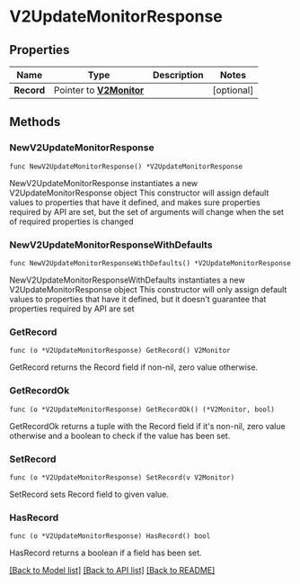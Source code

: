 # V2UpdateMonitorResponse

## Properties

Name | Type | Description | Notes
------------ | ------------- | ------------- | -------------
**Record** | Pointer to [**V2Monitor**](v2Monitor.md) |  | [optional] 

## Methods

### NewV2UpdateMonitorResponse

`func NewV2UpdateMonitorResponse() *V2UpdateMonitorResponse`

NewV2UpdateMonitorResponse instantiates a new V2UpdateMonitorResponse object
This constructor will assign default values to properties that have it defined,
and makes sure properties required by API are set, but the set of arguments
will change when the set of required properties is changed

### NewV2UpdateMonitorResponseWithDefaults

`func NewV2UpdateMonitorResponseWithDefaults() *V2UpdateMonitorResponse`

NewV2UpdateMonitorResponseWithDefaults instantiates a new V2UpdateMonitorResponse object
This constructor will only assign default values to properties that have it defined,
but it doesn't guarantee that properties required by API are set

### GetRecord

`func (o *V2UpdateMonitorResponse) GetRecord() V2Monitor`

GetRecord returns the Record field if non-nil, zero value otherwise.

### GetRecordOk

`func (o *V2UpdateMonitorResponse) GetRecordOk() (*V2Monitor, bool)`

GetRecordOk returns a tuple with the Record field if it's non-nil, zero value otherwise
and a boolean to check if the value has been set.

### SetRecord

`func (o *V2UpdateMonitorResponse) SetRecord(v V2Monitor)`

SetRecord sets Record field to given value.

### HasRecord

`func (o *V2UpdateMonitorResponse) HasRecord() bool`

HasRecord returns a boolean if a field has been set.


[[Back to Model list]](../README.md#documentation-for-models) [[Back to API list]](../README.md#documentation-for-api-endpoints) [[Back to README]](../README.md)


